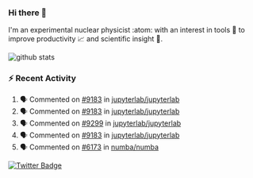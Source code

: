 ### Hi there 👋 

I'm an experimental nuclear physicist :atom: with an interest in tools :wrench: to improve productivity :chart_with_upwards_trend: and scientific insight :telescope:.

![github stats](https://github-readme-stats.vercel.app/api?username=agoose77&show_icons=true&hide_rank=true&hide_title=true&bg_color=30,e76445,904e95&text_color=efe3ec&icon_color=efe3ec)
<!--
**agoose77/agoose77** is a ✨ _special_ ✨ repository because its `README.md` (this file) appears on your GitHub profile.

Here are some ideas to get you started:

- 🔭 I’m currently working on ...
- 🌱 I’m currently learning ...
- 👯 I’m looking to collaborate on ...
- 🤔 I’m looking for help with ...
- 💬 Ask me about ...
- 📫 How to reach me: ...
- 😄 Pronouns: ...
- ⚡ Fun fact: ...
-->

### :zap: Recent Activity
<!--START_SECTION:activity-->
1. 🗣 Commented on [#9183](https://github.com/jupyterlab/jupyterlab/issues/9183) in [jupyterlab/jupyterlab](https://github.com/jupyterlab/jupyterlab)
2. 🗣 Commented on [#9183](https://github.com/jupyterlab/jupyterlab/issues/9183) in [jupyterlab/jupyterlab](https://github.com/jupyterlab/jupyterlab)
3. 🗣 Commented on [#9299](https://github.com/jupyterlab/jupyterlab/issues/9299) in [jupyterlab/jupyterlab](https://github.com/jupyterlab/jupyterlab)
4. 🗣 Commented on [#9183](https://github.com/jupyterlab/jupyterlab/issues/9183) in [jupyterlab/jupyterlab](https://github.com/jupyterlab/jupyterlab)
5. 🗣 Commented on [#6173](https://github.com/numba/numba/issues/6173) in [numba/numba](https://github.com/numba/numba)
<!--END_SECTION:activity-->


[![Twitter Badge](https://img.shields.io/twitter/follow/agoose77?style=flat-square&logo=Twitter&logoColor=white&color=cornflowerblue)](https://twitter.com/agoose77)
